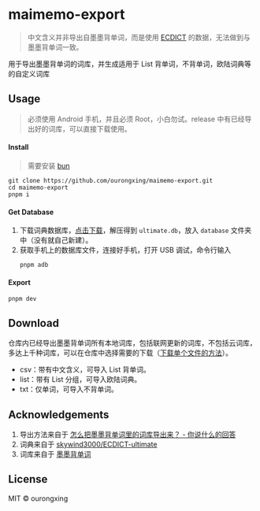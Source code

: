 # maimemo-export

> 中文含义并非导出自墨墨背单词，而是使用 [ECDICT](https://github.com/skywind3000/ECDICT-ultimate) 的数据，无法做到与墨墨背单词一致。

用于导出墨墨背单词的词库，并生成适用于 List 背单词，不背单词，欧陆词典等的自定义词库

## Usage

> 必须使用 Android 手机，并且必须 Root，小白勿试。release 中有已经导出好的词库，可以直接下载使用。

#### Install

> 需要安装 [bun](https://bun.sh/)

```shell
git clone https://github.com/ourongxing/maimemo-export.git
cd maimemo-export
pnpm i
```

#### Get Database

1. 下载词典数据库，[点击下载](ecdict-ultimate-sqlite.zip)，解压得到 `ultimate.db`，放入 `database` 文件夹中（没有就自己新建）。
2. 获取手机上的数据库文件，连接好手机，打开 USB 调试，命令行输入
   ```shell
   pnpm adb
   ```

#### Export

```shell
pnpm dev
```

## Download

仓库内已经导出墨墨背单词所有本地词库，包括联网更新的词库，不包括云词库，多达上千种词库，可以在仓库中选择需要的下载（[下载单个文件的方法](https://blog.csdn.net/u010801439/article/details/81478592)）。

- csv：带有中文含义，可导入 List 背单词。
- list：带有 List 分组，可导入欧陆词典。
- txt：仅单词，可导入不背单词。

## Acknowledgements

1. 导出方法来自于 [怎么把墨墨背单词里的词库导出来？ - 你说什么的回答](https://www.zhihu.com/question/392654371/answer/1345899232)
2. 词典来自于 [skywind3000/ECDICT-ultimate](https://github.com/skywind3000/ECDICT-ultimate)
3. 词库来自于 [墨墨背单词](https://www.maimemo.com/)

## License

MIT © ourongxing
